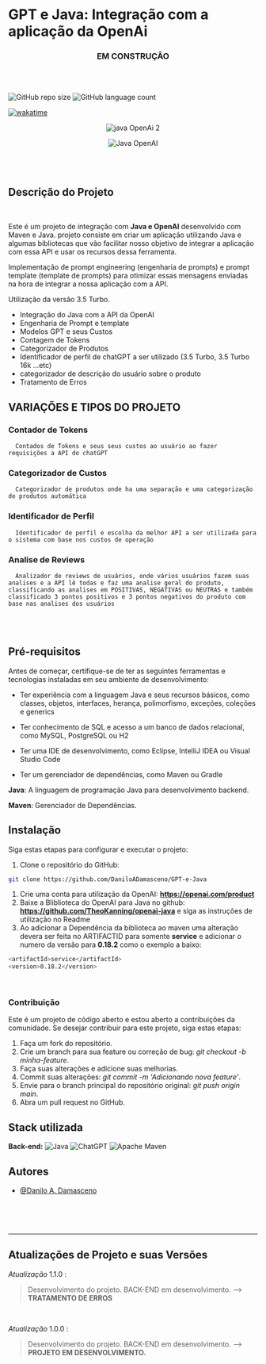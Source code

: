 # GPT e Java: Integração com a aplicação da OpenAi

<div align="center">

### EM CONSTRUÇÃO

 </div>

</hr>
</br>
</br>

![GitHub repo size](https://img.shields.io/github/repo-size/DaniloADamasceno/GPT-e-Java?style=for-the-badge)
![GitHub language count](https://img.shields.io/github/languages/count/DaniloADamasceno/GPT-e-Java?style=for-the-badge)

[![wakatime](https://wakatime.com/badge/user/e7f2e494-878d-4290-9a2b-cc473da48b8a/project/018cea71-5844-4ee7-af07-369572eee690.svg)](https://wakatime.com/badge/user/e7f2e494-878d-4290-9a2b-cc473da48b8a/project/018cea71-5844-4ee7-af07-369572eee690)

<!-- Imagem da Tela inicial do Aplicativo -->
<div align="center">

![java OpenAi 2](https://github.com/DaniloADamasceno/Image-Bank/assets/71226047/f0543921-d696-4d0c-981a-a69bc5952d4b)

![Java OpenAI](https://github.com/DaniloADamasceno/Image-Bank/assets/71226047/d9d55f3f-c6bc-4a42-868a-44ee111f0e82)



 </div>

</br>
</br>

## Descrição do Projeto

</br>

 Este é um projeto de integração com **Java e OpenAI** desenvolvido com Maven e Java.
 projeto consiste em criar um  aplicação utilizando Java e algumas bibliotecas que vão facilitar nosso objetivo de integrar a aplicação com essa API e usar os recursos dessa ferramenta.

Implementação de prompt engineering (engenharia de prompts) e prompt template (template de prompts) para otimizar essas mensagens enviadas na hora de integrar a nossa aplicação com a API.

Utilização da versão 3.5 Turbo.

- Integração do Java com a API da OpenAI
- Engenharia de Prompt e template
- Modelos GPT e seus Custos
- Contagem de Tokens
- Categorizador de Produtos
- Identificador de perfil de chatGPT a ser utilizado (3.5 Turbo, 3.5 Turbo 16k ...etc)
- categorizador de descrição do usuário sobre o produto
- Tratamento de Erros
  
## VARIAÇÕES E TIPOS DO PROJETO

### Contador de Tokens

      Contados de Tokens e seus seus custos ao usuário ao fazer requisições a API do chatGPT

### Categorizador de Custos

      Categorizador de produtos onde ha uma separação e uma categorização de produtos automática

### Identificador de Perfil

      Identificador de perfil e escolha da melhor API a ser utilizada para o sistema com base nos custos de operação 

### Analise de Reviews

      Analizador de reviews de usuários, onde vários usuários fazem suas analises e a API lê todas e faz uma analise geral do produto, classificando as analises em POSITIVAS, NEGATIVAS ou NEUTRAS e também classificado 3 pontos positivos e 3 pontos negativos do produto com base nas analises dos usuários 

</br>
</br>

## Pré-requisitos

Antes de começar, certifique-se de ter as seguintes ferramentas e tecnologias instaladas em seu ambiente de desenvolvimento:

- Ter experiência com a linguagem Java e seus recursos básicos, como classes, objetos, interfaces, herança, polimorfismo, exceções, coleções e generics

- Ter conhecimento de SQL e acesso a um banco de dados relacional, como MySQL, PostgreSQL ou H2

- Ter uma IDE de desenvolvimento, como Eclipse, IntelliJ IDEA ou Visual Studio Code

- Ter um gerenciador de dependências, como Maven ou Gradle

**Java**: A linguagem de programação Java para desenvolvimento backend.

**Maven**: Gerenciador de Dependências.

## Instalação

Siga estas etapas para configurar e executar o projeto:

1. Clone o repositório do GitHub:

```bash
git clone https://github.com/DaniloADamasceno/GPT-e-Java
```

1. Crie uma conta para utilização da OpenAI: **https://openai.com/product**
2. Baixe a Bliblioteca do OpenAI para Java no github: **https://github.com/TheoKanning/openai-java** e siga as instruções de utilização no Readme
3. Ao adicionar a Dependência da biblioteca ao maven uma alteração devera ser feita no ARTIFACTID para somente **service** e adicionar o numero da versão para **0.18.2** como o exemplo a baixo:

```bash
<artifactId>service</artifactId>
<version>0.18.2</version>
```



</br>

### Contribuição

Este é um projeto de código aberto e estou aberto a contribuições da comunidade.
Se desejar contribuir para este projeto, siga estas etapas:

1. Faça um fork do repositório.
2. Crie um branch para sua feature ou correção de bug: *git checkout -b minha-feature*.
3. Faça suas alterações e adicione suas melhorias.
4. Commit suas alterações: *git commit -m 'Adicionando nova feature'*.
5. Envie para o branch principal do repositório original: *git push origin main*.
6. Abra um pull request no GitHub.



## Stack utilizada

<!-- **Front-end:** ![]() -->

**Back-end:**     ![Java](https://img.shields.io/badge/Java-ED8B00?style=for-the-badge&logo=openjdk&logoColor=white "Badge Java") 
![ChatGPT](https://img.shields.io/badge/chatGPT-74aa9c?style=for-the-badge&logo=openai&logoColor=white)
![Apache Maven](https://img.shields.io/badge/Apache%20Maven-C71A36?style=for-the-badge&logo=Apache%20Maven&logoColor=white)

<!-- ![SpringBoot](https://img.shields.io/badge/Spring-6DB33F?style=for-the-badge&logo=spring&logoColor=white "Badge Spring Boot") -->

## Autores

- [@Danilo A. Damasceno](https://github.com/DaniloADamasceno/)

</br>
</br>
</br>

________________________________________________________________________________________________________________________________________________________________

## Atualizações de Projeto e suas Versões

*Atualização* 1.1.0 :
> Desenvolvimento do projeto.
> BACK-END em desenvolvimento.
> --> **TRATAMENTO DE ERROS**
</br>

*Atualização* 1.0.0 :
> Desenvolvimento do projeto.
> BACK-END em desenvolvimento.
> --> **PROJETO EM DESENVOLVIMENTO.**
</br>
